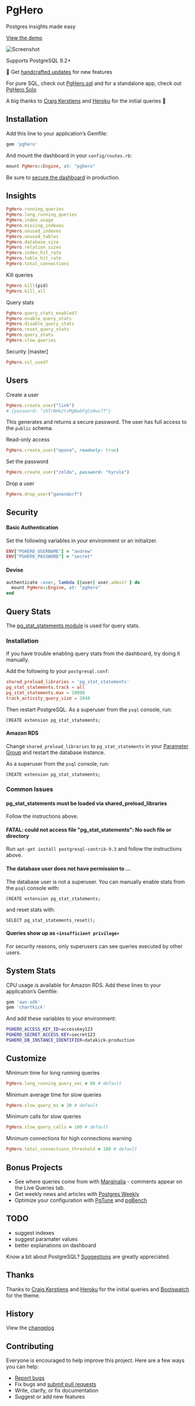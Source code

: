 # PgHero

Postgres insights made easy

[View the demo](https://pghero.herokuapp.com/)

![Screenshot](https://pghero.herokuapp.com/assets/screenshot-d09df77e5e1de184ae1fcfb2e5f49387.png)

Supports PostgreSQL 9.2+

:speech_balloon: Get [handcrafted updates](http://chartkick.us7.list-manage.com/subscribe?u=952c861f99eb43084e0a49f98&id=6ea6541e8e&group[0][32]=true) for new features

For pure SQL, check out [PgHero.sql](https://github.com/ankane/pghero.sql) and for a standalone app, check out [PgHero Solo](https://github.com/bmorton/pghero_solo)

A big thanks to [Craig Kerstiens](http://www.craigkerstiens.com/2013/01/10/more-on-postgres-performance/) and [Heroku](https://blog.heroku.com/archives/2013/5/10/more_insight_into_your_database_with_pgextras) for the initial queries :clap:

## Installation

Add this line to your application’s Gemfile:

```ruby
gem 'pghero'
```

And mount the dashboard in your `config/routes.rb`:

```ruby
mount PgHero::Engine, at: "pghero"
```

Be sure to [secure the dashboard](#security) in production.

## Insights

```ruby
PgHero.running_queries
PgHero.long_running_queries
PgHero.index_usage
PgHero.missing_indexes
PgHero.unused_indexes
PgHero.unused_tables
PgHero.database_size
PgHero.relation_sizes
PgHero.index_hit_rate
PgHero.table_hit_rate
PgHero.total_connections
```

Kill queries

```ruby
PgHero.kill(pid)
PgHero.kill_all
```

Query stats

```ruby
PgHero.query_stats_enabled?
PgHero.enable_query_stats
PgHero.disable_query_stats
PgHero.reset_query_stats
PgHero.query_stats
PgHero.slow_queries
```

Security [master]

```ruby
PgHero.ssl_used?
```

## Users

Create a user

```ruby
PgHero.create_user("link")
# {password: "zbTrNHk2tvMgNabFgCo0ws7T"}
```

This generates and returns a secure password.  The user has full access to the `public` schema.

Read-only access

```ruby
PgHero.create_user("epona", readonly: true)
```

Set the password

```ruby
PgHero.create_user("zelda", password: "hyrule")
```

Drop a user

```ruby
PgHero.drop_user("ganondorf")
```

## Security

#### Basic Authentication

Set the following variables in your environment or an initializer.

```ruby
ENV["PGHERO_USERNAME"] = "andrew"
ENV["PGHERO_PASSWORD"] = "secret"
```

#### Devise

```ruby
authenticate :user, lambda {|user| user.admin? } do
  mount PgHero::Engine, at: "pghero"
end
```

## Query Stats

The [pg_stat_statements module](http://www.postgresql.org/docs/9.3/static/pgstatstatements.html) is used for query stats.

### Installation

If you have trouble enabling query stats from the dashboard, try doing it manually.

Add the following to your `postgresql.conf`:

```conf
shared_preload_libraries = 'pg_stat_statements'
pg_stat_statements.track = all
pg_stat_statements.max = 10000
track_activity_query_size = 2048
```

Then restart PostgreSQL. As a superuser from the `psql` console, run:

```psql
CREATE extension pg_stat_statements;
```

#### Amazon RDS

Change `shared_preload_libraries` to `pg_stat_statements` in your [Parameter Group](https://console.aws.amazon.com/rds/home?region=us-east-1#parameter-groups:) and restart the database instance.

As a superuser from the `psql` console, run:

```psql
CREATE extension pg_stat_statements;
```

### Common Issues

#### pg_stat_statements must be loaded via shared_preload_libraries

Follow the instructions above.

#### FATAL: could not access file "pg_stat_statements": No such file or directory

Run `apt-get install postgresql-contrib-9.3` and follow the instructions above.

#### The database user does not have permission to ...

The database user is not a superuser.  You can manually enable stats from the `psql` console with:

```psql
CREATE extension pg_stat_statements;
```

and reset stats with:

```psql
SELECT pg_stat_statements_reset();
```

#### Queries show up as `<insufficient privilege>`

For security reasons, only superusers can see queries executed by other users.

## System Stats

CPU usage is available for Amazon RDS.  Add these lines to your application’s Gemfile:

```ruby
gem 'aws-sdk'
gem 'chartkick'
```

And add these variables to your environment:

```sh
PGHERO_ACCESS_KEY_ID=accesskey123
PGHERO_SECRET_ACCESS_KEY=secret123
PGHERO_DB_INSTANCE_IDENTIFIER=datakick-production
```

## Customize

Minimum time for long running queries

```ruby
PgHero.long_running_query_sec = 60 # default
```

Minimum average time for slow queries

```ruby
PgHero.slow_query_ms = 20 # default
```

Minimum calls for slow queries

```ruby
PgHero.slow_query_calls = 100 # default
```

Minimum connections for high connections warning

```ruby
PgHero.total_connections_threshold = 100 # default
```

## Bonus Projects

- See where queries come from with [Marginalia](https://github.com/basecamp/marginalia) - comments appear on the Live Queries tab.
- Get weekly news and articles with [Postgres Weekly](http://postgresweekly.com)
- Optimize your configuration with [PgTune](http://pgtune.leopard.in.ua) and [pgBench](http://www.postgresql.org/docs/devel/static/pgbench.html)

## TODO

- suggest indexes
- suggest paramater values
- better explanations on dashboard

Know a bit about PostgreSQL? [Suggestions](https://github.com/ankane/pghero/issues) are greatly appreciated.

## Thanks

Thanks to [Craig Kerstiens](http://www.craigkerstiens.com/2013/01/10/more-on-postgres-performance/) and [Heroku](https://blog.heroku.com/archives/2013/5/10/more_insight_into_your_database_with_pgextras) for the initial queries and [Bootswatch](https://github.com/thomaspark/bootswatch) for the theme.

## History

View the [changelog](https://github.com/ankane/pghero/blob/master/CHANGELOG.md)

## Contributing

Everyone is encouraged to help improve this project. Here are a few ways you can help:

- [Report bugs](https://github.com/ankane/pghero/issues)
- Fix bugs and [submit pull requests](https://github.com/ankane/pghero/pulls)
- Write, clarify, or fix documentation
- Suggest or add new features
